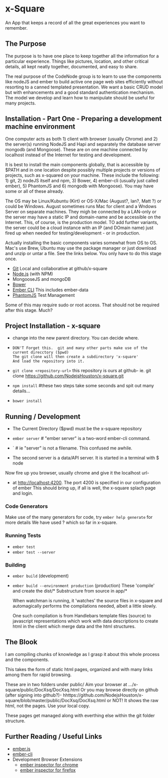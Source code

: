 # x-Square

An App that keeps a record of all the great experiences you want to remember.

## The Purpose

The purpose is to have one place to keep together all the information for a particular experience. Things like pictures, location, and other critical details, all kept neatly together, documented, and easy to share.

The real purpose of the CodeNode group is to learn to use the components like nodeJS and ember to build active one page web sites efficiently without resorting to a canned templated presentation.  We want a basic CRUD model but with enhancements and a good standard authentication mechanism.  The model we develop and learn how to manipulate should be useful for many projects.

## Installation - Part One - Preparing a development machine environment

One computer acts as both 1) client with browser (usually Chrome) and 2) the server(s) running NodeJS and Hapi and separately the database server mongodb (and Mongoose).   These are on one machine connected by localhost instead of the Internet for testing and development.

It is best to install the main components globally, that is accessible by $PATH and in one location despite possibly multiple projects or versions of projects, such as x-squared on your machine.  These include the following: 1) git, 2) nodeJS itself and npm, 3) Bower, 4) ember-cli (usually just called ember), 5) PhantomJS and 6) mongodb with Mongoose). You may have some or all of these already.

The OS may be Linux/Kubuntu (Kirt) or OS-X/Mac (August?, Ian?, Matt ?) or could be Windows.  August sometimes runs Mac for client and a Wndows Server on separate machines. They migh be connected by a LAN-only or the server may have a static IP and domain-name and be accessible on the Internet.  This, of course, is the production model.  TO add further variants, the server could be a cloud instance with an IP (and DOmain name) just fired up when needed for testing/development - or in production.

Actually installing the basic components varies somewhat from OS to OS.  Mac's use Brew, Ubuntu may use the package manager or just download and unzip or untar a file.  See the links below.  You only have to do this stage once.


* [Git](http://git-scm.com/)		Local and collaborative at github/x-square
* [Node.js](http://nodejs.org/) (with NPM)
*    MongooseJS   and mongoDB
* [Bower](http://bower.io/)
* [Ember CLI](http://www.ember-cli.com/)
     This includes ember-data
* [PhantomJS](http://phantomjs.org/)    Test Management

Some of this may require sudo or root access.  That should not be required after this stage. Much?

## Project Installation - x-square

* change into the new parent directory.  You can decide where. 
*     DON'T Forget this.  git and many other parts make use of the current direcctory ($pwd)
      The git clone will then create a subdirectory 'x-square'
      And load the repository into it.
      
* `git clone <repository-url>` this repository is ours at github-
   ie.  git clone https://github.com/NodejsHouston/x-square.git

* `npm install`          #these two steps take some seconds and spit out many details...
* `bower install`

## Running / Development

*  The Current Directory ($pwd) must be the x-square repository
* `ember server`       # "ember server" is a two-word ember-cli command. 
* `		         # ie "server" is not a filename. This confused me awhile.

*  The second server is a data/API server.
   It is started in a terminal with
   $  node 

Now fire up you browser, usually chrome and give it the localhost url-
*  at [http://localhost:4200](http://localhost:4200).
         The port 4200 is specified in our configuration of ember
   This should bring up, if all is well, the x-square splach page and login.

### Code Generators

Make use of the many generators for code, try `ember help generate` for more details
We have used ? which so far in x-square.

### Running Tests

* `ember test`
* `ember test --server`

### Building

* `ember build` (development)
* `ember build --environment production` (production)
        These 'compile' and create the dist/*   Substructure 
           from source in app/*
           
   When watchman is running, it 'watches' the source files in x-square and automagically
   performs the compilations needed, albeit a little slowly.
   
   One such compilation is from Handlebars template files (source) to javascript representations which work with data descriptions to create html in the client which merge data and the html structures.
   
## The Blook
I am compiling chunks of knowledge as I grasp it about this whole process and the components.

This takes the form of static html pages, organized and with many links among them for rapid browsing.

These are in two folders under public/
Aim your browser at .../x-square/public/DocXsq/DocXsq.html
Or you may browse directly on github (after signing into github?)-
    hhttps://github.com/NodejsHouston/x-square/blob/master/public/DocXsq/DocXsq.html
 or NOT!  It shows the raw html, not the pages.  Use your local copy.

These pages get managed along with everthing else within the git folder structure.



## Further Reading / Useful Links

* [ember.js](http://emberjs.com/)
* [ember-cli](http://www.ember-cli.com/)
* Development Browser Extensions
  * [ember inspector for chrome](https://chrome.google.com/webstore/detail/ember-inspector/bmdblncegkenkacieihfhpjfppoconhi)
  * [ember inspector for firefox](https://addons.mozilla.org/en-US/firefox/addon/ember-inspector/)

